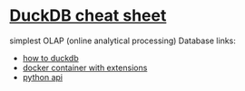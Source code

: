 # [DuckDB cheat sheet](https://duckdb.org/)
simplest OLAP (online analytical processing) Database
links:
- [how to duckdb](https://github.com/duckerlabs/ducker/blob/main/README.md)  
- [docker container with extensions](https://github.com/cherkavi/docker-images/blob/master/duckdb/README.md)
- [python api](https://duckdb.org/docs/api/python/overview)
